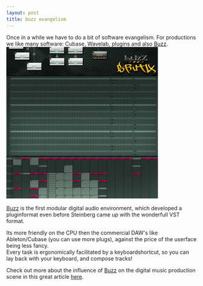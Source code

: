 ```yaml
---
layout: post
title: buzz evangelism
---
```

Once in a while we have to do a bit of software evangelism. For productions we like many software: Cubase, Wavelab, plugins and also [Buzz](http://www.buzzmachines.com/).  
![buzz theme DAW Leon Du Star](/public/img/brutix_small_med.jpg)  
  
[Buzz](http://www.buzzmachines.com/) is the first modular digital audio environment, which developed a pluginformat even before Steinberg came up with the wonderfull VST format.  
  
Its more friendly on the CPU then the commercial DAW's like Ableton/Cubase (you can use more plugs), against the price of the userface being less fancy.  
Every task is ergonomically facilitated by a keyboardshortcut, so you can lay back with your keyboard, and compose tracks!  
  
Check out more about the influence of [Buzz](http://www.buzzmachines.com/) on the digital music production scene in this great article [here](http://www.zzub.org/static/documentation/articles/buzz-rundown.html).